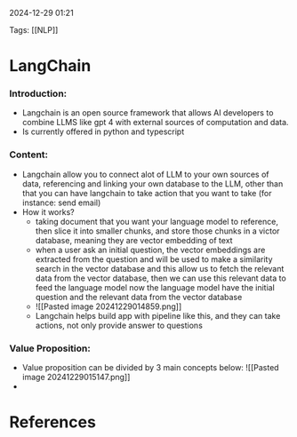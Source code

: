 2024-12-29 01:21


Tags: [[NLP]] 

# LangChain

### Introduction: 
- Langchain is an open source framework that allows AI developers to combine LLMS like gpt 4 with external sources of computation and data.
- Is currently offered in python and typescript
### Content:
- Langchain allow you to connect alot of LLM to your own sources of data, referencing and linking your own database to the LLM, other than that you can have langchain to take action that you want to take (for instance: send email)
- How it works?
	-  taking document that you want your language model to reference, then slice it into smaller chunks, and store those chunks in a victor database, meaning they are vector embedding of text 
	- when a user ask an initial question, the vector embeddings are extracted from the question and will be used to make a similarity search in the vector database and this allow us to fetch the relevant data from the vector database, then we can use this relevant data to feed the language model now the language model have the initial question and the relevant data from the vector database 
	- ![[Pasted image 20241229014859.png]]
	- Langchain helps build app with pipeline like this, and they can take actions, not only provide answer to questions
### Value Proposition:
- Value proposition can be divided by 3 main concepts below:
![[Pasted image 20241229015147.png]]
- 
# References
